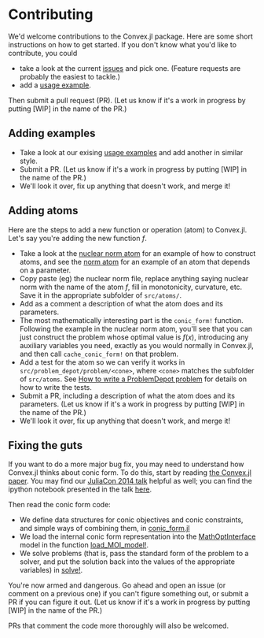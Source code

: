 Contributing
============

We'd welcome contributions to the Convex.jl package. Here are some
short instructions on how to get started. If you don't know what you'd
like to contribute, you could

 -   take a look at the current
     [issues](https://github.com/JuliaOpt/Convex.jl/issues) and pick
     one. (Feature requests are probably the easiest to tackle.)
 -   add a [usage
     example](https://github.com/JuliaOpt/Convex.jl/tree/master/examples).

Then submit a pull request (PR). (Let us know if it's a work in
progress by putting \[WIP\] in the name of the PR.)

Adding examples
---------------

 -   Take a look at our exising [usage
     examples](https://github.com/JuliaOpt/Convex.jl/tree/master/examples)
     and add another in similar style.
 -   Submit a PR. (Let us know if it's a work in progress by putting
     \[WIP\] in the name of the PR.)
 -   We'll look it over, fix up anything that doesn't work, and merge
     it!

Adding atoms
------------

Here are the steps to add a new function or operation (atom) to
Convex.jl. Let's say you're adding the new function $f$.

 -   Take a look at the [nuclear norm
     atom](https://github.com/JuliaOpt/Convex.jl/blob/master/src/atoms/sdp_cone/nuclearnorm.jl)
     for an example of how to construct atoms, and see the [norm
     atom](https://github.com/JuliaOpt/Convex.jl/blob/master/src/atoms/second_order_cone/norm.jl)
     for an example of an atom that depends on a parameter.
 -   Copy paste (eg) the nuclear norm file, replace anything saying
     nuclear norm with the name of the atom $f$, fill in monotonicity,
     curvature, etc. Save it in the appropriate subfolder of
     `src/atoms/`.
 -   Add as a comment a description of what the atom does and its
     parameters.
 -   The most mathematically interesting part is the `conic_form!`
     function. Following the example in the nuclear norm atom, you'll
     see that you can just construct the problem whose optimal value is
     $f(x)$, introducing any auxiliary variables you need, exactly as
     you would normally in Convex.jl, and then call `cache_conic_form!`
     on that problem.
 -   Add a test for the atom so we can verify it works in
     `src/problem_depot/problem/<cone>`, where `<cone>` matches the subfolder of
     `src/atoms`. See [How to write a ProblemDepot problem](@ref) for details
     on how to write the tests.
 -   Submit a PR, including a description of what the atom does and its
     parameters. (Let us know if it's a work in progress by putting
     \[WIP\] in the name of the PR.)
 -   We'll look it over, fix up anything that doesn't work, and merge
     it!

Fixing the guts
---------------

If you want to do a more major bug fix, you may need to understand how
Convex.jl thinks about conic form. To do this, start by reading [the
Convex.jl paper](http://arxiv.org/pdf/1410.4821.pdf). You may find our
[JuliaCon 2014 talk](https://www.youtube.com/watch?v=SoI0lEaUvTs&t=128s)
helpful as well; you can find the ipython notebook presented in the talk
[here](https://github.com/JuliaCon/presentations/tree/master/CVX).

Then read the conic form code:

 -   We define data structures for conic objectives and conic
     constraints, and simple ways of combining them, in
     [conic\_form.jl](https://github.com/JuliaOpt/Convex.jl/blob/master/src/conic_form.jl)
 -   We load the internal conic form representation into the
     [MathOptInterface](https://github.com/JuliaOpt/MathOptInterface.jl)
     model in the function
     [load\_MOI\_model!](https://github.com/JuliaOpt/Convex.jl/blob/master/src/solution.jl#L151).
 -   We solve problems (that is, pass the standard form of the problem
     to a solver, and put the solution back into the values of the
     appropriate variables) in
     [solve!](https://github.com/JuliaOpt/Convex.jl/blob/master/src/solution.jl#L205).

You're now armed and dangerous. Go ahead and open an issue (or comment
on a previous one) if you can't figure something out, or submit a PR if
you can figure it out. (Let us know if it's a work in progress by
putting \[WIP\] in the name of the PR.)

PRs that comment the code more thoroughly will also be welcomed.
